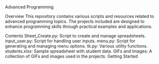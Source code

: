 Advanced Programming

Overview
This repository contains various scripts and resources related to advanced programming topics. The projects included are designed to enhance programming skills through practical examples and applications.

Contents
Sheet_Create.py: Script to create and manage spreadsheets.
input_user.py: Script for handling user inputs.
menu.py: Script for generating and managing menu options.
tk.py: Various utility functions.
students.xlsx: Sample spreadsheet with student data.
GIFs and Images: A collection of GIFs and images used in the projects.
Getting Started
